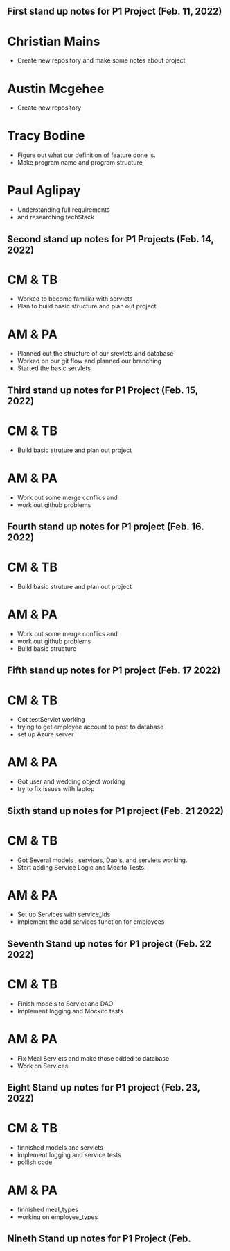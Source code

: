 ## First stand up notes for P1 Project (Feb. 11, 2022)

# Christian Mains

- Create new repository and make some notes about project

# Austin Mcgehee

- Create new repository

# Tracy Bodine

- Figure out what our definition of feature done is.
- Make program name and program structure

# Paul Aglipay

- Understanding full requirements
- and researching techStack

## Second stand up notes for P1 Projects (Feb. 14, 2022)

# CM & TB

- Worked to become familiar with servlets
- Plan to build basic structure and plan out project

# AM & PA

- Planned out the structure of our srevlets and database
- Worked on our git flow and planned our branching
- Started the basic servlets

## Third stand up notes for P1 Project (Feb. 15, 2022)

# CM & TB

- Build basic struture and plan out project

# AM & PA

- Work out some merge conflics and
- work out github problems

## Fourth stand up notes for P1 project (Feb. 16. 2022)

# CM & TB

- Build basic struture and plan out project

# AM & PA

- Work out some merge conflics and
- work out github problems
- Build basic structure

## Fifth stand up notes for P1 project (Feb. 17 2022)

# CM & TB

- Got testServlet working
- trying to get employee account to post to database
- set up Azure server

# AM & PA

- Got user and wedding object working
- try to fix issues with laptop

## Sixth stand up notes for P1 project (Feb. 21 2022)

# CM & TB

- Got Several models , services, Dao's, and servlets working.
- Start adding Service Logic and Mocito Tests.

# AM & PA

- Set up Services with service_ids
- implement the add services function for employees

## Seventh Stand up notes for P1 project (Feb. 22 2022)

# CM & TB

- Finish models to Servlet and DAO
- Implement logging and Mockito tests

# AM & PA

- Fix Meal Servlets and make those added to database
- Work on Services

## Eight Stand up notes for P1 project (Feb. 23, 2022)

# CM & TB

- finnished models ane servlets
- implement logging and service tests
- pollish code

# AM & PA

- finnished meal_types
- working on employee_types

## Nineth Stand up notes for P1 Project (Feb. 
